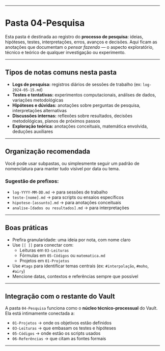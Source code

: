 

---

#  Pasta 04-Pesquisa

Esta pasta é destinada ao registro do **processo de pesquisa**: ideias, hipóteses, testes, interpretações, erros, avanços e decisões. Aqui ficam as anotações que documentam o *pensar fazendo* — o aspecto exploratório, técnico e teórico de qualquer investigação ou experimento.

---

##  Tipos de notas comuns nesta pasta

- **Logs de pesquisa:** registros diários de sessões de trabalho (ex: `log-2024-05-15.md`)
- **Testes e tentativas:** experimentos computacionais, análises de dados, variações metodológicas
- **Hipóteses e dúvidas:** anotações sobre perguntas de pesquisa, interpretações alternativas
- **Discussões internas:** reflexões sobre resultados, decisões metodológicas, planos de próximos passos
- **Exploração teórica:** anotações conceituais, matemática envolvida, deduções auxiliares

---

##  Organização recomendada

Você pode usar subpastas, ou simplesmente seguir um padrão de nomenclatura para manter tudo visível por data ou tema.

### Sugestão de prefixos:

- `log-YYYY-MM-DD.md` → para sessões de trabalho
- `teste-[nome].md` → para scripts ou ensaios específicos
- `hipotese-[assunto].md` → para anotações conceituais
- `analise-[dados ou resultados].md` → para interpretações

---

##  Boas práticas

- Prefira granularidade: uma ideia por nota, com nome claro
- Use `[[ ]]` para conectar com:
  - Leituras em `03-Leituras`
  - Fórmulas em `05-Códigos` ou `matematica.md`
  - Projetos em `01-Projetos`
- Use `#tags` para identificar temas centrais (ex: `#interpolação`, `#moho`, `#airy`)
- Mencione datas, contextos e referências sempre que possível

---

##  Integração com o restante do Vault

A pasta `04-Pesquisa` funciona como o **núcleo técnico-processual** do Vault. Ela está intimamente conectada a:

- `01-Projetos` → onde os objetivos estão definidos
- `03-Leituras` → que embasam os testes e hipóteses
- `05-Códigos` → onde estão os scripts usados
- `06-Referências` → que citam as fontes formais

---

